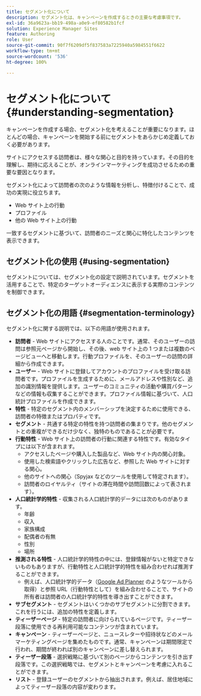 ```yaml
---
title: セグメント化について
description: セグメント化は、キャンペーンを作成するときの主要な考慮事項です。
exl-id: 36a9623a-bb19-498a-a0e9-ef80582b1fcf
solution: Experience Manager Sites
feature: Authoring
role: User
source-git-commit: 90f7f6209df5f837583a7225940a5984551f6622
workflow-type: tm+mt
source-wordcount: '536'
ht-degree: 100%

---
```


# セグメント化について  {#understanding-segmentation}

キャンペーンを作成する場合、セグメント化を考えることが重要になります。ほとんどの場合、キャンペーンを開始する前にセグメントをあらかじめ定義しておく必要があります。

サイトにアクセスする訪問者は、様々な関心と目的を持っています。その目的を理解し、期待に応えることが、オンラインマーケティングを成功させるための重要な要因となります。

セグメント化によって訪問者の次のような情報を分析し、特徴付けることで、成功の実現に役立ちます。

* Web サイト上の行動
* プロファイル
* 他の Web サイト上の行動

一致するセグメントに基づいて、訪問者のニーズと関心に特化したコンテンツを表示できます。

## セグメント化の使用 {#using-segmentation}

セグメントについては、セグメント化の設定で説明されています。セグメントを活用することで、特定のターゲットオーディエンスに表示する実際のコンテンツを制御できます。<!--Segments are defined in [Configuring Segmentation](/help/sites-administering/campaign-segmentation.md). They are used to steer the actual content seen by a specific target audience.-->

## セグメント化の用語 {#segmentation-terminology}

セグメント化に関する説明では、以下の用語が使用されます。

* **訪問者** - Web サイトにアクセスする人のことです。通常、そのユーザーの訪問は参照元ページから開始し、その後、web サイト上の 1 つまたは複数のページビューへと移動します。行動プロファイルを、そのユーザーの訪問の詳細から作成できます。
* **ユーザー** - Web サイトに登録してアカウントのプロファイルを受け取る訪問者です。プロファイルを生成するために、メールアドレスや性別など、追加の識別情報を提供します。ユーザーのコミュニティの活動や購買パターンなどの情報も収集することができます。プロファイル情報に基づいて、人口統計プロファイルを作成できます。
* **特性** - 特定のセグメント内のメンバーシップを決定するために使用できる、訪問者の特徴またはプロパティです。
* **セグメント** - 共通する特定の特性を持つ訪問者の集まりです。他のセグメントとの重複ができるだけ少なく、独特のものであることが必要です。
* **行動特性** - Web サイト上の訪問者の行動に関連する特性です。有効なタイプには以下が含まれます。
   * アクセスしたページや購入した製品など、Web サイト内の関心対象。
   * 使用した検索語やクリックした広告など、参照した Web サイトに対する関心。
   * 他のサイトへの関心（Spyjax などのツールを使用して特定されます）。
   * 訪問者のロイヤルティ（サイトの滞在時間や訪問回数によって表されます）。
* **人口統計学的特性** - 収集される人口統計学的データには次のものがあります。
   * 年齢
   * 収入
   * 家族構成
   * 配偶者の有無
   * 性別
   * 場所
* **推測される特性** - 人口統計学的特性の中には、登録情報がないと特定できないものもありますが、行動特性と人口統計学的特性を組み合わせれば推測することができます。
   * 例えば、人口統計学的データ（[Google Ad Planner](https://www.google.com/adplanner/) のようなツールから取得）と参照 URL（行動特性として）を組み合わせることで、サイトの所有者は訪問者の人口統計学的特性を導き出すことができます。
* **サブセグメント** - セグメントはいくつかのサブセグメントに分割できます。これを行うには、追加の特性を定義します。
* **ティーザーページ** - 特定の訪問者に向けられているページです。ティーザー段落に使用できる再利用可能なコンテンツが含まれています。
* **キャンペーン** - ティーザーページと、ニュースレターや招待状などのメールマーケティングページを集めたものです。通常、キャンペーンは期間限定で行われ、期間が終われば別のキャンペーンに差し替えられます。
* **ティーザー段落** - 選択戦略に基づいて別のページからコンテンツを引き出す段落です。この選択戦略では、セグメントとキャンペーンを考慮に入れることができます。
* **リスト** - 登録ユーザーのセグメントから抽出されます。例えば、居住地域によってティーザー段落の内容が変わります。
